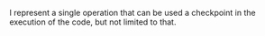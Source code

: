 I represent a single operation that can be used a checkpoint in the execution of the code, but not limited to that.